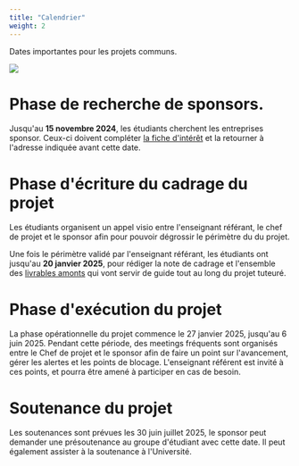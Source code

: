 ```yaml
---
title: "Calendrier"
weight: 2
---
```


Dates importantes pour les projets communs.


![](/images/miage/gantt.png)

# Phase de recherche de sponsors.

Jusqu'au **15 novembre 2024**, les étudiants cherchent les entreprises sponsor. Ceux-ci doivent compléter [la fiche d'intérêt](/assets/templates/06_fiche_d_interet.pdf) et la retourner à l'adresse indiquée avant cette date.

# Phase d'écriture du cadrage du projet

Les étudiants organisent un appel visio entre l'enseignant référant, le chef de projet et le sponsor afin pour pouvoir dégrossir le périmètre du du projet.

Une fois le périmètre validé par l'enseignant référant, les étudiants ont jusqu'au **20 janvier 2025**, pour rédiger la note de cadrage et l'ensemble des [livrables amonts](/services/livrables/) qui vont servir de guide tout au long du projet tuteuré.

# Phase d'exécution du projet

La phase opérationnelle du projet commence le 27 janvier 2025, jusqu'au 6 juin 2025. Pendant cette période, des meetings fréquents sont organisés entre le Chef de projet et le sponsor afin de faire un point sur l'avancement, gérer les alertes et les points de blocage. L'enseignant référent est invité à ces points, et pourra être amené à participer en cas de besoin.

# Soutenance du projet

Les soutenances sont prévues les 30 juin juillet 2025, le sponsor peut demander une présoutenance au groupe d'étudiant avec cette date. Il peut également assister à la soutenance à l'Université.
